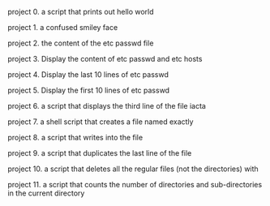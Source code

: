project 0. a script that prints out hello world

project 1. a confused smiley face 

project 2.  the content of the etc passwd file

project 3. Display the content of etc passwd and etc hosts

project 4. Display the last 10 lines of etc passwd

project 5. Display the first 10 lines of etc passwd 

project 6. a script that displays the third line of the file iacta

project 7. a shell script that creates a file named exactly

project 8. a script that writes into the file

project 9. a script that duplicates the last line of the file

project 10. a script that deletes all the regular files (not the directories) with 

project 11.  a script that counts the number of directories and sub-directories in the current directory
 
